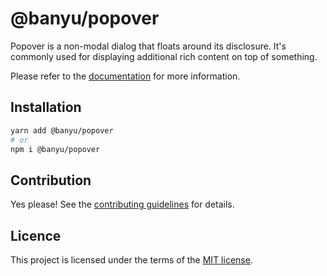 # @banyu/popover

Popover is a non-modal dialog that floats around its disclosure. It's commonly used for displaying additional rich content on top of something.

Please refer to the [documentation](https://Banyu.org/docs/components/popover) for more information.

## Installation

```sh
yarn add @banyu/popover
# or
npm i @banyu/popover
```

## Contribution

Yes please! See the
[contributing guidelines](https://github.com/muhamien/jala-design/blob/master/CONTRIBUTING.md)
for details.

## Licence

This project is licensed under the terms of the
[MIT license](https://github.com/muhamien/jala-design/blob/master/LICENSE).
